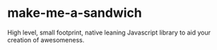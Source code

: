 make-me-a-sandwich
==================

High level, small footprint, native leaning Javascript library to aid your creation of awesomeness.

